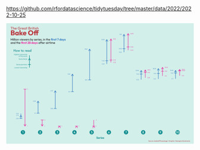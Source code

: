 https://github.com/rfordatascience/tidytuesday/tree/master/data/2022/2022-10-25

![](plots/bakeoff.png)
